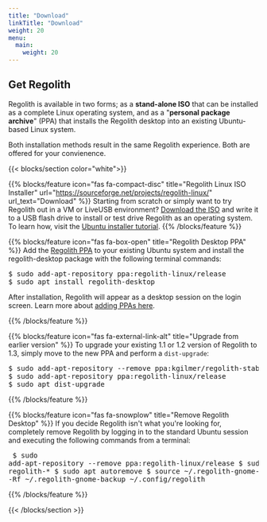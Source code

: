 ```yaml
---
title: "Download"
linkTitle: "Download"
weight: 20
menu:
  main:
    weight: 20
---
```



<section class="row td-box td-box--1 position-relative td-box--gradient td-box--height-auto">
	<div class="container text-center td-arrow-down">
		<span class="h4 mb-0">
<h1><i class="fas fa-cloud-download-alt ml-2 "></i> Get Regolith</h1>

<p>Regolith is available in two forms; as a <b>stand-alone ISO</b> that can be installed as a complete Linux operating system, and as a "<b>personal package archive</b>" (PPA) that installs the Regolith desktop into an existing Ubuntu-based Linux system.
<p>Both installation methods result in the same Regolith experience. Both are offered for your convienence.</p>
</span>
	</div>
</section>
{{< blocks/section color="white">}}

{{% blocks/feature icon="fas fa-compact-disc" title="Regolith Linux ISO Installer" url="https://sourceforge.net/projects/regolith-linux/" url_text="Download" %}}
Starting from scratch or simply want to try Regolith out in a VM or LiveUSB environment? <a href="https://sourceforge.net/projects/regolith-linux/">Download the ISO</a> and write it to a USB flash drive to install or test drive Regolith as an operating system.  To learn how, visit the <a class="text-warning"  href="https://tutorials.ubuntu.com/tutorial/tutorial-install-ubuntu-desktop">Ubuntu installer tutorial</a>.
{{% /blocks/feature %}}

{{% blocks/feature icon="fas fa-box-open" title="Regolith Desktop PPA" %}}
Add the <a href="https://launchpad.net/~regolith-linux/+archive/ubuntu/stable">Regolith PPA</a> to your existing Ubuntu system and install the regolith-desktop package with the following terminal commands:
<pre class="text-left border rounded p-2">
$ sudo add-apt-repository ppa:regolith-linux/release
$ sudo apt install regolith-desktop
</pre>After installation, Regolith will appear as a desktop session on the login screen.  Learn more about <a href="https://help.ubuntu.com/community/Repositories/CommandLine#Adding_Launchpad_PPA_Repositories">adding PPAs here</a>.
{{% /blocks/feature %}}

{{% blocks/feature icon="fas fa-external-link-alt" title="Upgrade from earlier version" %}}
To upgrade your existing 1.1 or 1.2 version of Regolith to 1.3, simply move to the new PPA and perform a <code>dist-upgrade</code>:
<pre class="text-left border rounded p-2">
$ sudo add-apt-repository --remove ppa:kgilmer/regolith-stable
$ sudo add-apt-repository ppa:regolith-linux/release
$ sudo apt dist-upgrade
</pre>
{{% /blocks/feature %}}

{{% blocks/feature icon="fas fa-snowplow" title="Remove Regolith Desktop" %}}
If you decide Regolith isn't what you're looking for, completely remove Regolith by logging in to the standard Ubuntu session and executing the following commands from a terminal:<pre class="text-left border rounded p-2">
$ sudo add-apt-repository --remove ppa:regolith-linux/release
$ sudo apt remove regolith-*
$ sudo apt autoremove
$ source ~/.regolith-gnome-backup
$ rm -Rf ~/.regolith-gnome-backup ~/.config/regolith
</pre>
{{% /blocks/feature %}}

{{< /blocks/section >}}